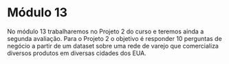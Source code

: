# Módulo 13

No módulo 13 trabalharemos no Projeto 2 do curso e teremos ainda a segunda avaliação. Para o Projeto 2 o objetivo é responder 10 perguntas de negócio a partir de um dataset sobre uma rede de varejo que comercializa diversos produtos em diversas cidades dos EUA.